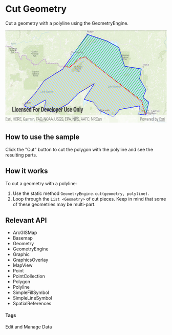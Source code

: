# Cut Geometry
Cut a geometry with a polyline using the GeometryEngine.

![Cut Geometry App](cut-geometry.png)

## How to use the sample
Click the "Cut" button to cut the polygon with the polyline and see the resulting parts.

## How it works
To cut a geometry with a polyline:

1. Use the static method `GeometryEngine.cut(geometry, polyline)`.
1. Loop through the `List <Geometry>` of cut pieces. Keep in mind that some of these geometries may be multi-part.

## Relevant API
* ArcGISMap
* Basemap
* Geometry
* GeometryEngine
* Graphic
* GraphicsOverlay
* MapView
* Point
* PointCollection
* Polygon
* Polyline
* SimpleFillSymbol
* SimpleLineSymbol
* SpatialReferences

#### Tags
Edit and Manage Data
